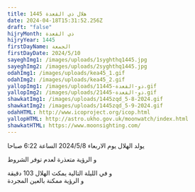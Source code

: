 ```yaml
---
title: هلال ذي القعدة 1445
date: 2024-04-18T15:31:52.256Z
draft: "false"
hijryMonth: ذي القعدة
hijryYear: 1445
firstDayName: الجمعة
firstDayDate: 2024/5/10
sayeghImg1: /images/uploads/1syghthq1445.jpg
sayeghImg2: /images/uploads/2syghthq1445.jpg
odahImg1: /images/uploads/kea45_1.gif
odahImg2: /images/uploads/kea45_2.gif
yallopImg1: /images/uploads/1ذو-القعدة-1445.gif
yallopImg2: /images/uploads/2ذو-القعدة-1445.gif
shawkatImg1: /images/uploads/1445zqd_5-8-2024.gif
shawkatImg2: /images/uploads/1445zqd_5-9-2024.gif
odahHTML: http://www.icoproject.org/icop.html
yallopHTML: http://astro.ukho.gov.uk/moonwatch/index.html
shawkatHTML: https://www.moonsighting.com/
---
```

يولد الهلال يوم الاربعاء 2024/5/8 الساعة 6:22 صباحا

و﻿ الرؤية متعذرة لعدم توفر الشروط

و﻿ في الليلة التالية يمكث الهلال 103 دقيقة \
و﻿ الرؤية ممكنة بالعين المجردة
